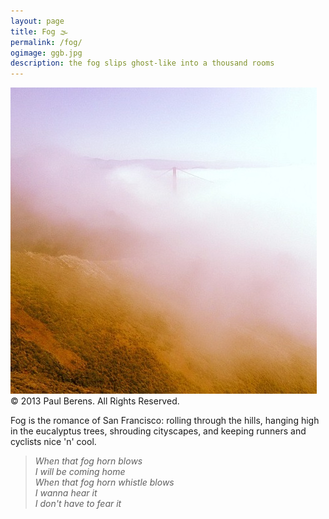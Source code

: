 ```yaml
---
layout: page
title: Fog 🌫
permalink: /fog/
ogimage: ggb.jpg
description: the fog slips ghost-like into a thousand rooms
---
```

<img src="/assets/og/ggb.jpg">
<span class="muted small">&copy; 2013 Paul Berens. All Rights Reserved.</span>
<p>Fog is the romance of San Francisco: rolling through the hills, hanging high in the eucalyptus trees, shrouding cityscapes, and keeping runners and cyclists nice 'n' cool.

> *When that fog horn blows*\
> *I will be coming home*\
> *When that fog horn whistle blows*\
> *I wanna hear it*\
> *I don't have to fear it*